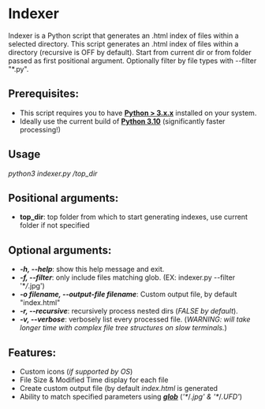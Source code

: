 # Indexer
Indexer is a Python script that generates an .html index of files within a selected directory. This script generates an .html index of files within a directory (recursive is OFF by default). Start from current dir or from folder passed as first positional argument. Optionally filter by file types with --filter "*.py".

## Prerequisites:
* This script requires you to have **[Python > 3.x.x](https://www.python.org/downloads/)** installed on your system. 
* Ideally use the current build of **[Python 3.10](https://www.python.org/downloads/release/python-3100/)** (significantly faster processing!)

## Usage
*python3 indexer.py /top_dir*

## Positional arguments:
* **top_dir**: top folder from which to start generating indexes, use current folder if not specified

## Optional arguments:
* ***-h, --help***: show this help message and exit.
* ***-f, --filter***: only include files matching glob. (EX: indexer.py --filter '\**/*.jpg')
* ***-o filename, --output-file filename***: Custom output file, by default "index.html"
* ***-r, --recursive***: recursively process nested dirs (*FALSE by default*).
* ***-v, --verbose***: verbosely list every processed file. (*WARNING: will take longer time with complex file tree structures on slow terminals.*)

## Features:
* Custom icons (*if supported by OS*)  
* File Size & Modified Time display for each file 
* Create custom output file (by default *index.html* is generated
* Ability to match specified parameters using [***glob***](https://docs.python.org/3/library/glob.html) (*'\**/*.jpg' & '\**/*.UFD'*)
